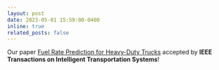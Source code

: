 ```yaml
---
layout: post
date: 2023-05-01 15:59:00-0400
inline: true
related_posts: false
---
```


Our paper [Fuel Rate Prediction for Heavy-Duty Trucks](https://ieeexplore.ieee.org/document/10153345) accepted by **IEEE Transactions on Intelligent Transportation Systems**!
